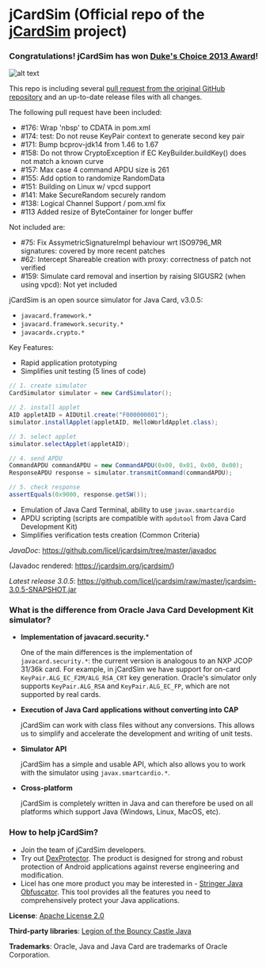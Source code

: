 jCardSim (Official repo of the [jCardSim](http://jcardsim.org) project)
========

### Congratulations! jCardSim has won [Duke's Choice 2013 Award](https://www.java.net/dukeschoice/2013)!

![alt text](https://licelus.com/wp-content/uploads/DCA2013_Badge_Winner.jpg "jCardSim is a winner of Duke's Choice 2013")

This repo is including several [pull request from the original GitHub repository](https://github.com/licel/jcardsim/pulls) 
and an up-to-date release files with all changes.

The following pull request have been included:

* #176: Wrap 'nbsp' to CDATA in pom.xml
* #174: test: Do not reuse KeyPair context to generate second key pair
* #171: Bump bcprov-jdk14 from 1.46 to 1.67
* #158: Do not throw CryptoException if EC KeyBuilder.buildKey() does not match a known curve
* #157: Max case 4 command APDU size is 261
* #155: Add option to randomize RandomData
* #151: Building on Linux w/ vpcd support
* #141: Make SecureRandom securely random
* #138: Logical Channel Support / pom.xml fix
* #113 Added resize of ByteContainer for longer buffer

Not included are:

* #75: Fix AssymetricSignatureImpl behaviour wrt ISO9796_MR signatures: covered by more recent patches
* #62: Intercept Shareable creation with proxy: correctness of patch not verified
* #159: Simulate card removal and insertion by raising SIGUSR2 (when using vpcd): Not yet included

jCardSim is an open source simulator for Java Card, v3.0.5:

* `javacard.framework.*`
* `javacard.framework.security.*`
* `javacardx.crypto.*`

Key Features:

* Rapid application prototyping
* Simplifies unit testing (5 lines of code)

```java
// 1. create simulator
CardSimulator simulator = new CardSimulator();

// 2. install applet
AID appletAID = AIDUtil.create("F000000001");
simulator.installApplet(appletAID, HelloWorldApplet.class);

// 3. select applet
simulator.selectApplet(appletAID);

// 4. send APDU
CommandAPDU commandAPDU = new CommandAPDU(0x00, 0x01, 0x00, 0x00);
ResponseAPDU response = simulator.transmitCommand(commandAPDU);

// 5. check response
assertEquals(0x9000, response.getSW());
```

* Emulation of Java Card Terminal, ability to use `javax.smartcardio`
* APDU scripting (scripts are compatible with `apdutool` from Java Card Development Kit)
* Simplifies verification tests creation (Common Criteria)

*JavaDoc*: https://github.com/licel/jcardsim/tree/master/javadoc

  (Javadoc rendered: https://jcardsim.org/jcardsim/)

*Latest release 3.0.5*: https://github.com/licel/jcardsim/raw/master/jcardsim-3.0.5-SNAPSHOT.jar


### What is the difference from Oracle Java Card Development Kit simulator?

* **Implementation of javacard.security.***

  One of the main differences is the implementation of `javacard.security.*`: the current version is analogous to an NXP JCOP 31/36k card. For example, in jCardSim we have support for on-card `KeyPair.ALG_EC_F2M/ALG_RSA_CRT` key generation. Oracle's simulator only supports `KeyPair.ALG_RSA` and `KeyPair.ALG_EC_FP`, which are not supported by real cards.

* **Execution of Java Card applications without converting into CAP**

  jCardSim can work with class files without any conversions. This allows us to simplify and accelerate the development and writing of unit tests.

* **Simulator API**

  jCardSim has a simple and usable API, which also allows you to work with the simulator using `javax.smartcardio.*`.

* **Cross-platform**

  jCardSim is completely written in Java and can therefore be used on all platforms which support Java (Windows, Linux, MacOS, etc).

### How to help jCardSim?

* Join the team of jCardSim developers.
* Try out [DexProtector](https://licelus.com/products/dexprotector). The product is designed for strong and robust protection of Android applications against reverse engineering and modification.
* Licel has one more product you may be interested in - [Stringer Java Obfuscator](https://licelus.com/products/stringer). This tool provides all the features you need to comprehensively protect your Java applications.

**License**: [Apache License 2.0](http://www.apache.org/licenses/LICENSE-2.0)

**Third-party libraries**: [Legion of the Bouncy Castle Java](http://www.bouncycastle.org/java.html)

**Trademarks**: Oracle, Java and Java Card are trademarks of Oracle Corporation.
